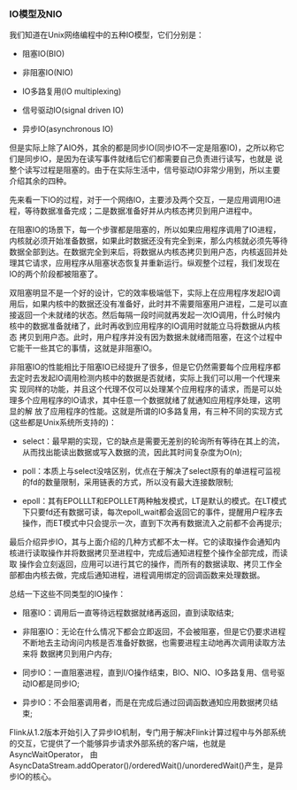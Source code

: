 ### IO模型及NIO

我们知道在Unix网络编程中的五种IO模型，它们分别是：
  * 阻塞IO(BIO)

  * 非阻塞IO(NIO)

  * IO多路复用(IO multiplexing)

  * 信号驱动IO(signal driven IO)

  * 异步IO(asynchronous IO)

但是实际上除了AIO外，其余的都是同步IO(同步IO不一定是阻塞IO)，之所以称它们是同步IO，是因为在读写事件就绪后它们都需要自己负责进行读写，也就是
说整个读写过程是阻塞的。由于在实际生活中，信号驱动IO非常少用到，所以主要介绍其余的四种。

先来看一下IO的过程，对于一个网络IO，主要涉及两个交互，一是应用调用IO进程，等待数据准备完成；二是数据准备好并从内核态拷贝到用户进程中。

在阻塞IO的场景下，每一个步骤都是阻塞的，所以如果应用程序调用了IO进程，内核就必须开始准备数据，如果此时数据还没有完全到来，那么内核就必须先等待
数据全部到达。在数据完全到来后，将数据从内核态拷贝到用户态，内核返回并处理其它请求，应用程序从阻塞状态恢复并重新运行。纵观整个过程，我们发现在
IO的两个阶段都被阻塞了。

双阻塞明显不是一个好的设计，它的效率极端低下，实际上在应用程序发起IO调用后，如果内核中的数据还没有准备好，此时并不需要阻塞用户进程，二是可以直
接返回一个未就绪的状态。然后每隔一段时间就再发起一次IO调用，什么时候内核中的数据准备就绪了，此时再收到应用程序的IO调用时就能立马将数据从内核态
拷贝到用户态。此时，用户程序并没有因为数据未就绪而阻塞，在这个过程中它能干一些其它的事情，这就是非阻塞IO。

非阻塞IO的性能相比于阻塞IO已经提升了很多，但是它仍然需要每个应用程序都去定时去发起IO调用检测内核中的数据是否就绪，实际上我们可以用一个代理来实
现同样的功能，并且这个代理不仅可以处理某个应用程序的请求，而是可以处理多个应用程序的IO请求，其中任意一个数据就绪了就通知应用程序处理，这明显的解
放了应用程序的性能。这就是所谓的IO多路复用，有三种不同的实现方式(这些都是Unix系统所支持的)：
  * select：最早期的实现，它的缺点是需要无差别的轮询所有等待在其上的流，从而找出能读出数据或写入数据的流，因此其时间复杂度为O(n);

  * poll：本质上与select没啥区别，优点在于解决了select原有的单进程可监视的fd的数量限制，采用链表的方式，所以没有最大连接数限制;

  * epoll：其有EPOLLLT和EPOLLET两种触发模式，LT是默认的模式。在LT模式下只要fd还有数据可读，每次epoll_wait都会返回它的事件，提醒用户程序去
  操作，而ET模式中只会提示一次，直到下次再有数据流入之前都不会再提示;

最后介绍异步IO，其与上面介绍的几种方式都不太一样。它的读取操作会通知内核进行读取操作并将数据拷贝至进程中，完成后通知进程整个操作全部完成，而读取
操作会立刻返回，应用可以进行其它的操作，而所有的数据读取、拷贝工作全部都由内核去做，完成后通知进程，进程调用绑定的回调函数来处理数据。

总结一下这些不同类型的IO操作：
  * 阻塞IO：调用后一直等待远程数据就绪再返回，直到读取结束;

  * 非阻塞IO：无论在什么情况下都会立即返回，不会被阻塞，但是它仍要求进程不断地去主动询问内核是否准备好数据，也需要进程主动地再次调用读取方法来将
  数据拷贝到用户内存;

  * 同步IO：一直阻塞进程，直到I/O操作结束，BIO、NIO、IO多路复用、信号驱动IO都是同步IO;

  * 异步IO：不会阻塞调用者，而是在完成后通过回调函数通知应用数据拷贝结束;

Flink从1.2版本开始引入了异步IO机制，专门用于解决Flink计算过程中与外部系统的交互，它提供了一个能够异步请求外部系统的客户端，也就是AsyncWaitOperator，
由AsyncDataStream.addOperator()/orderedWait()/unorderedWait()产生，是异步IO的核心。



